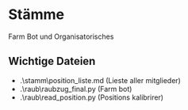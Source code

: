 # Stämme

Farm Bot und Organisatorisches

## Wichtige Dateien

- .\stamm\position_liste.md (Lieste aller mitglieder)
- .\raub\raubzug_final.py (Farm bot)
- .\raub\read_position.py (Positions kalibrirer)
